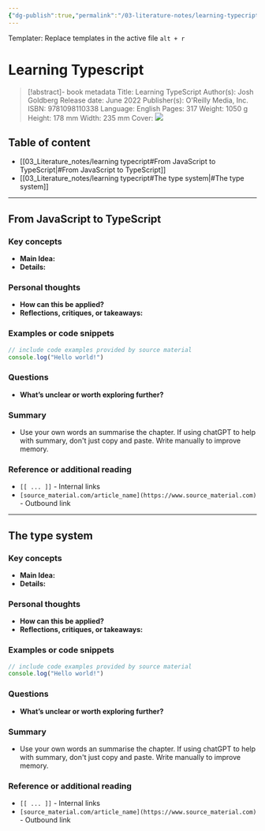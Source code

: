 ```yaml
---
{"dg-publish":true,"permalink":"/03-literature-notes/learning-typecript/","title":"Learning Typescript"}
---
```



Templater: Replace templates in the active file `alt + r`

# Learning Typescript

>[!abstract]- book metadata
  Title: Learning TypeScript
  Author(s): Josh Goldberg
  Release date: June 2022
  Publisher(s): O'Reilly Media, Inc.
  ISBN: 9781098110338
  Language: English
  Pages: 317
  Weight: 1050 g
  Height: 178 mm
  Width: 235 mm
  Cover: ![](https://images-na.ssl-images-amazon.com/images/S/compressed.photo.goodreads.com/books/1655169041i/61285675.jpg)

## Table of content

- [[03_Literature_notes/learning typecript#From JavaScript to TypeScript\|#From JavaScript to TypeScript]]
- [[03_Literature_notes/learning typecript#The type system\|#The type system]]

---

## From JavaScript to TypeScript

### Key concepts

- **Main Idea:**
- **Details:**

### Personal thoughts

- **How can this be applied?**
- **Reflections, critiques, or takeaways:**

### Examples or code snippets

```javascript
// include code examples provided by source material
console.log("Hello world!")
```

### Questions

- **What’s unclear or worth exploring further?**

### Summary

- Use your own words an summarise the chapter. If using chatGPT to help with summary, don't just copy and paste. Write manually to improve memory.

### Reference or additional reading

- `[[ ... ]]` - Internal links
- `[source_material.com/article_name](https://www.source_material.com)` - Outbound link

---

## The type system

### Key concepts

- **Main Idea:**
- **Details:**

### Personal thoughts

- **How can this be applied?**
- **Reflections, critiques, or takeaways:**

### Examples or code snippets

```javascript
// include code examples provided by source material
console.log("Hello world!")
```

### Questions

- **What’s unclear or worth exploring further?**

### Summary

- Use your own words an summarise the chapter. If using chatGPT to help with summary, don't just copy and paste. Write manually to improve memory.

### Reference or additional reading

- `[[ ... ]]` - Internal links
- `[source_material.com/article_name](https://www.source_material.com)` - Outbound link
